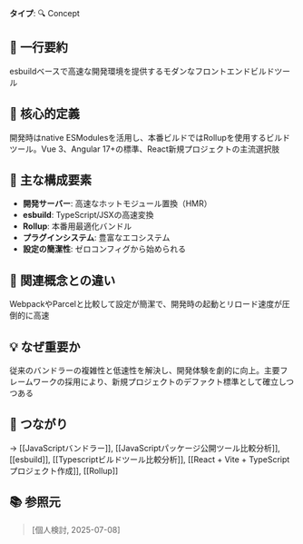 **タイプ**: 🔍 Concept

## 📝 一行要約
esbuildベースで高速な開発環境を提供するモダンなフロントエンドビルドツール

## 🎯 核心的定義
開発時はnative ESModulesを活用し、本番ビルドではRollupを使用するビルドツール。Vue 3、Angular 17+の標準、React新規プロジェクトの主流選択肢

## 🌟 主な構成要素
- **開発サーバー**: 高速なホットモジュール置換（HMR）
- **esbuild**: TypeScript/JSXの高速変換
- **Rollup**: 本番用最適化バンドル
- **プラグインシステム**: 豊富なエコシステム
- **設定の簡潔性**: ゼロコンフィグから始められる

## 🔄 関連概念との違い
WebpackやParcelと比較して設定が簡潔で、開発時の起動とリロード速度が圧倒的に高速

## 💡 なぜ重要か
従来のバンドラーの複雑性と低速性を解決し、開発体験を劇的に向上。主要フレームワークの採用により、新規プロジェクトのデファクト標準として確立しつつある

## 🔗 つながり
→ [[JavaScriptバンドラー]], [[JavaScriptパッケージ公開ツール比較分析]], [[esbuild]], [[Typescriptビルドツール比較分析]], [[React + Vite + TypeScript プロジェクト作成]], [[Rollup]]

## 📚 参照元
> [個人検討, 2025-07-08]